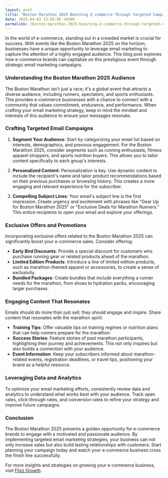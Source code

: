 ```yaml
---
layout: post
title: "Boston Marathon 2025 Boosting E-commerce Through Targeted Campaigns"
date: 2025-04-03 13:05:05 +0200
permalink: /boston-marathon-2025-boosting-e-commerce-through-targeted-campaigns/
---
```



In the world of e-commerce, standing out in a crowded market is crucial for success. With events like the Boston Marathon 2025 on the horizon, businesses have a unique opportunity to leverage email marketing to capture the attention of a highly engaged audience. This blog post explores how e-commerce brands can capitalize on this prestigious event through strategic email marketing campaigns.

### Understanding the Boston Marathon 2025 Audience

The Boston Marathon isn't just a race; it's a global event that attracts a diverse audience, including runners, spectators, and sports enthusiasts. This provides e-commerce businesses with a chance to connect with a community that values commitment, endurance, and performance. When crafting your email marketing strategy, keep in mind the mindset and interests of this audience to ensure your messages resonate.

### Crafting Targeted Email Campaigns

1. **Segment Your Audience**: Start by categorizing your email list based on interests, demographics, and previous engagement. For the Boston Marathon 2025, consider segments such as running enthusiasts, fitness apparel shoppers, and sports nutrition buyers. This allows you to tailor content specifically to each group's interests.

2. **Personalized Content**: Personalization is key. Use dynamic content to include the recipient's name and tailor product recommendations based on their previous purchases or browsing history. This creates a more engaging and relevant experience for the subscriber.

3. **Compelling Subject Lines**: Your email's subject line is the first impression. Create urgency and excitement with phrases like "Gear Up for Boston Marathon 2025" or "Exclusive Deals for Marathon Runners." This entice recipients to open your email and explore your offerings.

### Exclusive Offers and Promotions

Incorporating exclusive offers related to the Boston Marathon 2025 can significantly boost your e-commerce sales. Consider offering:

- **Early Bird Discounts**: Provide a special discount for customers who purchase running gear or related products ahead of the marathon.
- **Limited Edition Products**: Introduce a line of limited edition products, such as marathon-themed apparel or accessories, to create a sense of exclusivity.
- **Bundled Packages**: Create bundles that include everything a runner needs for the marathon, from shoes to hydration packs, encouraging larger purchases.

### Engaging Content That Resonates

Emails should do more than just sell; they should engage and inspire. Share content that resonates with the marathon spirit:

- **Training Tips**: Offer valuable tips on training regimes or nutrition plans that can help runners prepare for the marathon.
- **Success Stories**: Feature stories of past marathon participants, highlighting their journey and achievements. This not only inspires but also builds a connection with your audience.
- **Event Information**: Keep your subscribers informed about marathon-related events, registration deadlines, or travel tips, positioning your brand as a helpful resource.

### Leveraging Data and Analytics

To optimize your email marketing efforts, consistently review data and analytics to understand what works best with your audience. Track open rates, click-through rates, and conversion rates to refine your strategy and improve future campaigns.

### Conclusion

The Boston Marathon 2025 presents a golden opportunity for e-commerce brands to engage with a motivated and passionate audience. By implementing targeted email marketing strategies, your business can not only increase sales but also build lasting relationships with customers. Start planning your campaign today and watch your e-commerce business cross the finish line successfully.

For more insights and strategies on growing your e-commerce business, visit [Flizz Growth](https://flizzgrowth.com).